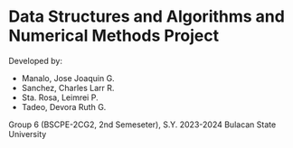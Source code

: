 # Data Structures and Algorithms and Numerical Methods Project #

Developed by:

- Manalo, Jose Joaquin G.
- Sanchez, Charles Larr R.
- Sta. Rosa, Leimrei P.
- Tadeo, Devora Ruth G.

Group 6 (BSCPE-2CG2, 2nd Semeseter), S.Y. 2023-2024
Bulacan State University
